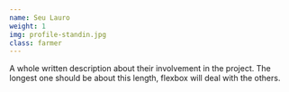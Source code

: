 ```yaml
---
name: Seu Lauro
weight: 1
img: profile-standin.jpg
class: farmer
---
```

A whole written description about their involvement in the project. The longest one should be about this length, flexbox will deal with the others.
